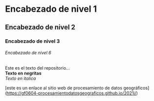 # Encabezado de nivel 1

## Encabezado de nivel 2

### Encabezado de nivel 3

###### Encabezado de nivel 6


Este es el texto del repositorio...  
**Texto en negritas**  
*Texto en italica*

[este es un enlace al sitio web de procesamiento de datos geográficos] (https://gf0604-procesamientodatosgeograficos.github.io/2021i/)
